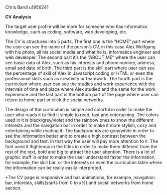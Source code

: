 ﻿Chris Bardi u1956241

**CV Analysis**

The target user profile will be more for someone who has informatics knowledge, such as coding, software, web developing, etc. 

The CV is structures into 5 parts. The first one is the “HOME” part where the user can see the name of the person’s CV, in this case Alex Wolfgang with his photo, all his social media and what he is, informatics engineer and web developer. The second part it’s the “ABOUT ME” where the user can see basic data of Alex, such as his interests and phone number, address, email and date of birth. The third part is the skill part where user can see the percentage of skill of Alex in Javascript coding or HTML or even the professional skills such as creativity or teamwork. The fourth part is the curriculum where user can see the studies and work experience with the intervals of time and place where Alex studied and the same for the work experience and the last part is the bottom part of the page where user can return to home part or click the social networks.

The design of the curriculum is simple and colorful in order to make the user who reads it to find it simple to read, fast and entertaining. The colors used in it is black/grey/violet and the rainbow ones to show the different interests and the navigation bar in order to make it more stylish, cozy and entertaining while reading it. The backgrounds are grey/white in order to see the information better and to create a high contrast between the background and text. In that way the user will pay more attention to it. The font used it Righteous in the titles in order to make them different from the rest of the text, bold and big to attract the user attention. There is a lot of graphic stuff in order to make the user understand faster the information, for example, the skill bar, or the interests or even the curriculum table where the information can be really easily interpreted.

+The CV page is responsive and has animations, for example, navigation bar, interests, skills(starts from 0 to x%) and social networks from home section.

